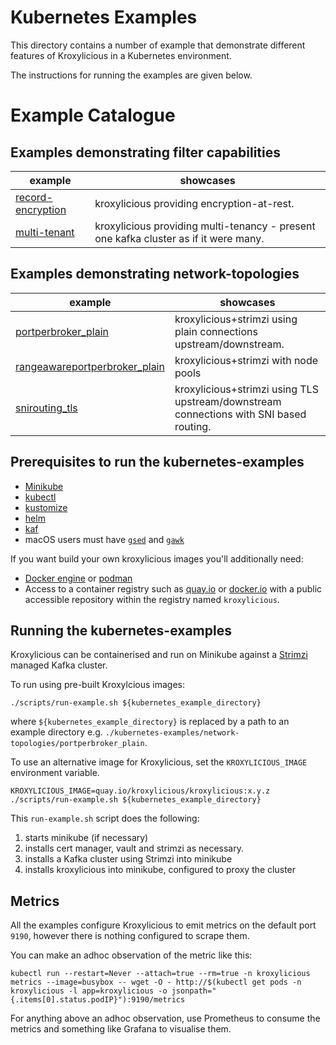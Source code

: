 # Kubernetes Examples

This directory contains a number of example that demonstrate different features of Kroxylicious
in a Kubernetes environment.

The instructions for running the examples are given below.


# Example Catalogue

## Examples demonstrating filter capabilities

| example                                                  | showcases                                                                            |
|----------------------------------------------------------|--------------------------------------------------------------------------------------|
| [record-encryption](filters/record-encryption/README.md) | kroxylicious providing encryption-at-rest.                                           |
| [multi-tenant](filters/multi-tenant/README.md)           | kroxylicious providing multi-tenancy - present one kafka cluster as if it were many. |

## Examples demonstrating network-topologies

| example                                                                   | showcases                                                                              |
|---------------------------------------------------------------------------|----------------------------------------------------------------------------------------|
| [portperbroker_plain](network-topologies/portperbroker_plain/README.md)   | kroxylicious+strimzi using plain connections upstream/downstream.                      |
| [rangeawareportperbroker_plain](network-topologies/rangeawareportperbroker_plain/README.md) | kroxylicious+strimzi with node pools                                                   |
| [snirouting_tls](network-topologies/snirouting_tls/README.md)             | kroxylicious+strimzi using TLS upstream/downstream connections with SNI based routing. |

## Prerequisites to run the kubernetes-examples

* [Minikube](https://minikube.sigs.k8s.io/docs/start)
* [kubectl](https://kubernetes.io/docs/tasks/tools)
* [kustomize](https://kubectl.docs.kubernetes.io/installation/kustomize/)
* [helm](https://helm.sh/docs/helm/helm_install/)
* [kaf](https://github.com/birdayz/kaf)
* macOS users must have [`gsed`](https://formulae.brew.sh/formula/gnu-sed) and [`gawk`](https://formulae.brew.sh/formula/gawk)

If you want build your own kroxylicious images you'll additionally need: 

* [Docker engine](https://docs.docker.com/engine/install) or [podman](https://podman.io/docs/installation) 
* Access to a container registry such as [quay.io](https://quay.io) or [docker.io](https://docker.io) with a public accessible repository within the registry named `kroxylicious`.


## Running the kubernetes-examples

Kroxylicious can be containerised and run on Minikube against a [Strimzi](https://strimzi.io) managed Kafka cluster.

To run using pre-built Kroxylcious images:

```shell
./scripts/run-example.sh ${kubernetes_example_directory}
```
where `${kubernetes_example_directory}` is replaced by a path to an example directory e.g. `./kubernetes-examples/network-topologies/portperbroker_plain`.

To use an alternative image for Kroxylicious, set the `KROXYLICIOUS_IMAGE` environment variable.

```shell
KROXYLICIOUS_IMAGE=quay.io/kroxylicious/kroxylicious:x.y.z ./scripts/run-example.sh ${kubernetes_example_directory}
```

This `run-example.sh` script does the following:
1. starts minikube (if necessary)
1. installs cert manager, vault and strimzi as necessary.
1. installs a Kafka cluster using Strimzi into minikube
1. installs kroxylicious into minikube, configured to proxy the cluster

## Metrics

All the examples configure Kroxylicious to emit metrics on the default port `9190`, however
there is nothing configured to scrape them.

You can make an adhoc observation of the metric like this:

```shell
kubectl run --restart=Never --attach=true --rm=true -n kroxylicious metrics --image=busybox -- wget -O - http://$(kubectl get pods -n kroxylicious -l app=kroxylicious -o jsonpath="{.items[0].status.podIP}"):9190/metrics
```

For anything above an adhoc observation, use Prometheus to consume the metrics and something
like Grafana to visualise them.